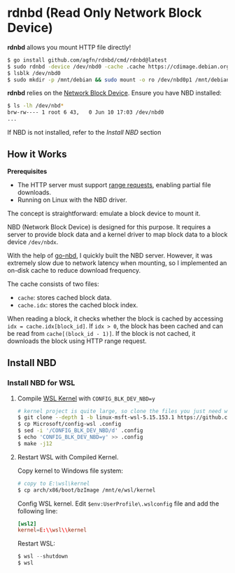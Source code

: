 # rdnbd (**R**ead **O**nly **N**etwork **B**lock **D**evice)


**rdnbd** allows you mount HTTP file directly!

```bash
$ go install github.com/agfn/rdnbd/cmd/rdnbd@latest
$ sudo rdnbd -device /dev/nbd0 -cache .cache https://cdimage.debian.org/debian-cd/current/amd64/iso-cd/debian-12.5.0-amd64-netinst.iso
$ lsblk /dev/nbd0
$ sudo mkdir -p /mnt/debian && sudo mount -o ro /dev/nbd0p1 /mnt/debian
```

**rdnbd** relies on the [Network Block Device](https://docs.kernel.org/admin-guide/blockdev/nbd.html). Ensure you have NBD installed:

```bash
$ ls -lh /dev/nbd*
brw-rw---- 1 root 6 43,   0 Jun 10 17:03 /dev/nbd0
...
```

If NBD is not installed, refer to the *Install NBD* section

## How it Works

**Prerequisites**

- The HTTP server must support [range requests](https://developer.mozilla.org/en-US/docs/Web/HTTP/Range_requests), enabling partial file downloads.
- Running on Linux with the NBD driver.

The concept is straightforward: emulate a block device to mount it.

NBD (Network Block Device) is designed for this purpose. It requires a server to provide block data and a kernel driver to map block data to a block device `/dev/nbdx`.

With the help of [go-nbd](https://github.com/pojntfx/go-nbd), I quickly built the NBD server. However, it was extremely slow due to network latency when mounting, so I implemented an on-disk cache to reduce download frequency.

The cache consists of two files:
- `cache`: stores cached block data.
- `cache.idx`: stores the cached block index.

When reading a block, it checks whether the block is cached by accessing `idx = cache.idx[block_id]`.
If `idx > 0`, the block has been cached and can be read from `cache[(block_id - 1)]`. If the block is not cached, it downloads the block using HTTP range request.

## Install NBD

### Install NBD for WSL

1. Compile [WSL Kernel](https://github.com/microsoft/WSL2-Linux-Kernel) with `CONFIG_BLK_DEV_NBD=y`

    ```bash
    # kernel project is quite large, so clone the files you just need with `--depth 1`
    $ git clone --depth 1 -b linux-msft-wsl-5.15.153.1 https://github.com/microsoft/WSL2-Linux-Kernel
    $ cp Microsoft/config-wsl .config
    $ sed -i '/CONFIG_BLK_DEV_NBD/d' .config
    $ echo 'CONFIG_BLK_DEV_NBD=y' >> .config
    $ make -j12
    ```

2. Restart WSL with Compiled Kernel.

    Copy kernel to Windows file system:
    ```bash
    # copy to E:\wsl\kernel
    $ cp arch/x86/boot/bzImage /mnt/e/wsl/kernel
    ```
    Config WSL kernel. Edit `$env:UserProfile\.wslconfig` file and add the following line:
    ```toml
    [wsl2]
    kernel=E:\\wsl\\kernel
    ```
    Restart WSL:
    ```powershell
    $ wsl --shutdown
    $ wsl
    ```

